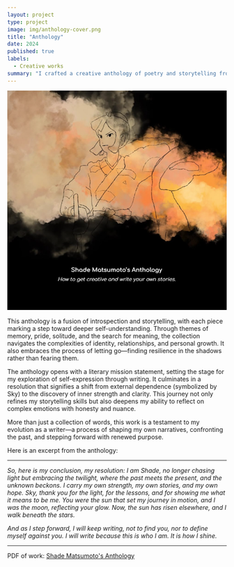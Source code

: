 ```yaml
---
layout: project
type: project
image: img/anthology-cover.png
title: "Anthology"
date: 2024
published: true
labels:
  - Creative works
summary: "I crafted a creative anthology of poetry and storytelling from ENG 100."
---
```


![Thinking Cat](../img/anthology-cover.png)

This anthology is a fusion of introspection and storytelling, with each piece marking a step toward deeper self-understanding. Through themes of memory, pride, solitude, and the search for meaning, the collection navigates the complexities of identity, relationships, and personal growth. It also embraces the process of letting go—finding resilience in the shadows rather than fearing them.

The anthology opens with a literary mission statement, setting the stage for my exploration of self-expression through writing. It culminates in a resolution that signifies a shift from external dependence (symbolized by Sky) to the discovery of inner strength and clarity. This journey not only refines my storytelling skills but also deepens my ability to reflect on complex emotions with honesty and nuance.

More than just a collection of words, this work is a testament to my evolution as a writer—a process of shaping my own narratives, confronting the past, and stepping forward with renewed purpose.

Here is an excerpt from the anthology:

---

*So, here is my conclusion, my resolution: I am Shade, no longer chasing light but embracing the twilight, where the past meets the present, and the unknown beckons. I carry my own strength, my own stories, and my own hope. Sky, thank you for the light, for the lessons, and for showing me what it means to be me. You were the sun that set my journey in motion, and I was the moon, reflecting your glow. Now, the sun has risen elsewhere, and I walk beneath the stars.*

*And as I step forward, I will keep writing, not to find you, nor to define myself against you. I will write because this is who I am. It is how I shine.*

---

PDF of work: [Shade Matsumoto's Anthology](https://drive.google.com/file/d/1l1gKiwOryMpdj_GY0aBCNQYb2KaOXlH0/view?usp=sharing)
